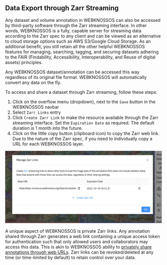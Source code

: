 ## Data Export through Zarr Streaming 

Any dataset and volume annotation in WEBKNOSSOS can also be accessed by third-party software through the Zarr streaming interface. In other words, WEBKNOSSOS is a fully, capable server for streaming data according to the Zarr spec to any client and can be viewed as an alternative to cloud storage options such as AWS S3/Google Cloud Storage. 
As an additional benefit, you still retain all the other helpful WEBKNOSSOS features for managing, searching, tagging, and securing datasets adhering to the FAIR (Findability, Accessibility, Interoperability, and Reuse of digital assets) principles.

Any WEBKNOSSOS dataset/annotation can be accessed this way regardless of its original file format. WEBKNOSSOS will automatically convert any data on the fly.

To access and share a dataset through Zarr streaming, follow these steps:

1. Click on the overflow menu (dropdown), next to the `Save` button in the WEBKNOSSOS navbar
2. Select `Zarr Links` entry
3. Click `Create Zarr Link` to make the resource available through the Zarr streaming interface. Set the `Expiration Date` as required. The default duration is 1 month into the future.
4. Click on the little copy button (clipboard icon) to copy the Zarr web link. Due to the nature of the Zarr spec, if you need to individually copy a URL for each WEBKNOSSOS layer.

![The Zarr Link dialog for sharing a dataset/annotation as a Zarr source for streaming to third-party services.](../images/zarr_links.jpeg)

A unique aspect of WEBKNOSSOS is private Zarr links. Any annotation shared through Zarr generates a web link containing a unique access token for authentication such that only allowed users and collaborators may access this data. This is akin to WEBKNOSSOS ability to [privately share annotations through web URLs](./sharing.md#annotation-sharing). Zarr links can be revoked/deleted at any time (or time-limited by default) to retain control over your data.

